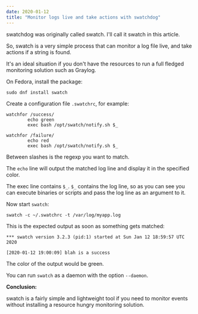 ```yaml
---
date: 2020-01-12
title: "Monitor logs live and take actions with swatchdog"
---
```


swatchdog was originally called swatch. I'll call it swatch in this article.

So, swatch is a very simple process that can monitor a log file live, and take actions if a string is found.

It's an ideal situation if you don't have the resources to run a full fledged monitoring solution such as Graylog.

On Fedora, install the package:

```
sudo dnf install swatch
```

Create a configuration file `.swatchrc`, for example:

```
watchfor /success/
        echo green
        exec bash /opt/swatch/notify.sh $_

watchfor /failure/
        echo red
        exec bash /opt/swatch/notify.sh $_
```

Between slashes is the regexp you want to match.

The `echo` line will output the matched log line and display it in the specified color.

The exec line contains `$_`. `$_` contains the log line, so as you can see you can execute binaries or scripts and pass the log line as an argument to it.

Now start `swatch`:

```
swatch -c ~/.swatchrc -t /var/log/myapp.log
```

This is the expected output as soon as something gets matched:

```
*** swatch version 3.2.3 (pid:1) started at Sun Jan 12 18:59:57 UTC 2020

[2020-01-12 19:00:09] blah is a success
```

The color of the output would be green.

You can run `swatch` as a daemon with the option `--daemon`.

**Conclusion:**

swatch is a fairly simple and lightweight tool if you need to monitor events without installing a resource hungry monitoring solution.